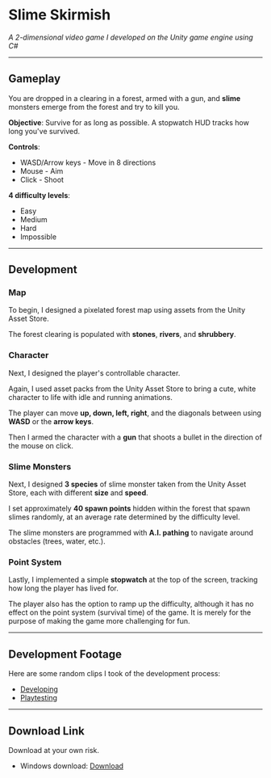 # Slime Skirmish

*A 2-dimensional video game I developed on the Unity game engine using C#*

---

## Gameplay

You are dropped in a clearing in a forest, armed with a gun, and **slime** monsters emerge from the forest and try to kill you.

**Objective**: Survive for as long as possible. A stopwatch HUD tracks how long you've survived.

**Controls**:
  - WASD/Arrow keys - Move in 8 directions
  - Mouse - Aim
  - Click - Shoot

**4 difficulty levels**:
  - Easy  
  - Medium  
  - Hard  
  - Impossible

---

## Development

### Map

To begin, I designed a pixelated forest map using assets from the Unity Asset Store.

The forest clearing is populated with **stones**, **rivers**, and **shrubbery**.

### Character

Next, I designed the player's controllable character.

Again, I used asset packs from the Unity Asset Store to bring a cute, white character to life with idle and running animations.

The player can move **up, down, left, right**, and the diagonals between using **WASD** or the **arrow keys**.

Then I armed the character with a **gun** that shoots a bullet in the direction of the mouse on click.

### Slime Monsters

Next, I designed **3 species** of slime monster taken from the Unity Asset Store, each with different **size** and **speed**.

I set approximately **40 spawn points** hidden within the forest that spawn slimes randomly, at an average rate determined by the difficulty level.

The slime monsters are programmed with **A.I. pathing** to navigate around obstacles (trees, water, etc.).

### Point System

Lastly, I implemented a simple **stopwatch** at the top of the screen, tracking how long the player has lived for.

The player also has the option to ramp up the difficulty, although it has no effect on the point system (survival time) of the game. It is merely for the purpose of making the game more challenging for fun.

---

## Development Footage

Here are some random clips I took of the development process:

- [Developing](https://drive.google.com/file/d/1VOIjP7Enupc9L0ot-dylODzkej9P6EPa/view?usp=sharing)  
- [Playtesting](https://drive.google.com/file/d/17tNdhAOrdF1z40ic-BLWUO0dMCmnGly7/view?usp=sharing)

---

## Download Link

Download at your own risk.

- Windows download: [Download](https://drive.google.com/file/d/1s8kLHz4uDLhOfwakL4za67dSsjl1Lbp6/view?usp=sharing) 
